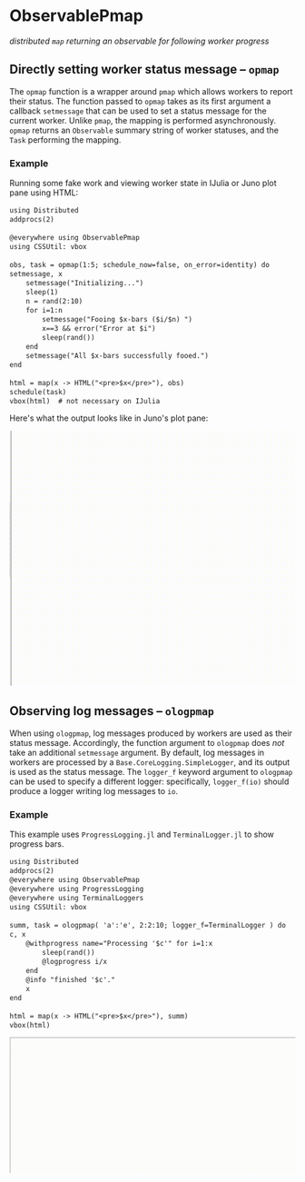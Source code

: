 # ObservablePmap

*distributed `map` returning an observable for following worker progress*

## Directly setting worker status message – `opmap`
The `opmap` function is a wrapper around `pmap` which allows workers to report their status. The function passed to `opmap` takes as its first argument a callback `setmessage` that can be used to set a status message for the current worker. Unlike `pmap`, the mapping is performed asynchronously. `opmap` returns an `Observable` summary string of worker statuses, and the `Task` performing the mapping.

### Example 
Running some fake work and viewing worker state in IJulia or Juno plot pane using HTML:
```
using Distributed
addprocs(2)

@everywhere using ObservablePmap
using CSSUtil: vbox

obs, task = opmap(1:5; schedule_now=false, on_error=identity) do setmessage, x
    setmessage("Initializing...")
    sleep(1)
    n = rand(2:10)
    for i=1:n
        setmessage("Fooing $x-bars ($i/$n) ")
        x==3 && error("Error at $i")
        sleep(rand())
    end
    setmessage("All $x-bars successfully fooed.")
end

html = map(x -> HTML("<pre>$x</pre>"), obs)
schedule(task)
vbox(html)  # not necessary on IJulia
```
Here's what the output looks like in Juno's plot pane:

<img src="https://raw.githubusercontent.com/yha/ObservablePmap.jl/master/opmap-html-output.gif" width="600" />

## Observing log messages – `ologpmap`
When using `ologpmap`, log messages produced by workers are used as their status message. Accordingly, the function argument to `ologpmap` does *not* take an additional `setmessage` argument. By default, log messages in workers are processed by a `Base.CoreLogging.SimpleLogger`, and its output is used as the status message. The `logger_f` keyword argument to `ologpmap` can be used to specify a different logger: specifically, `logger_f(io)` should produce a logger writing log messages to `io`.
### Example
This example uses `ProgressLogging.jl` and `TerminalLogger.jl` to show progress bars.
```
using Distributed
addprocs(2)
@everywhere using ObservablePmap
@everywhere using ProgressLogging
@everywhere using TerminalLoggers
using CSSUtil: vbox

summ, task = ologpmap( 'a':'e', 2:2:10; logger_f=TerminalLogger ) do c, x
    @withprogress name="Processing '$c'" for i=1:x
        sleep(rand())
        @logprogress i/x
    end
    @info "finished '$c'."
    x
end

html = map(x -> HTML("<pre>$x</pre>"), summ)
vbox(html)
```

<img src="https://raw.githubusercontent.com/yha/ObservablePmap.jl/master/ologpmap-html-output.gif" width="800" />

